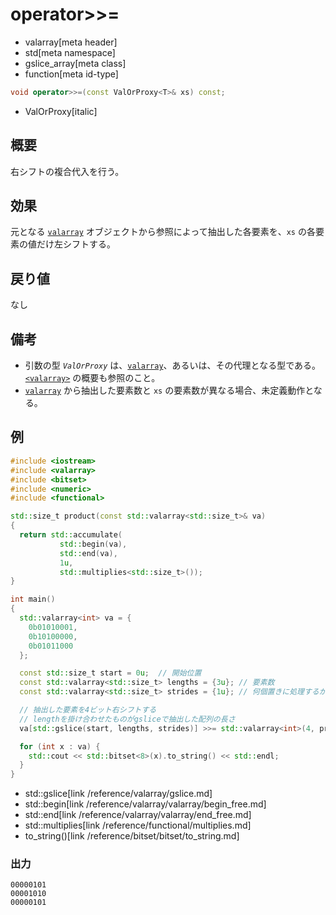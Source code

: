 # operator>>=
* valarray[meta header]
* std[meta namespace]
* gslice_array[meta class]
* function[meta id-type]

```cpp
void operator>>=(const ValOrProxy<T>& xs) const;
```
* ValOrProxy[italic]

## 概要
右シフトの複合代入を行う。


## 効果
元となる [`valarray`](../valarray.md) オブジェクトから参照によって抽出した各要素を、`xs` の各要素の値だけ左シフトする。


## 戻り値
なし


## 備考
- 引数の型 *`ValOrProxy`* は、[`valarray`](../valarray.md)、あるいは、その代理となる型である。  
	[`<valarray>`](../../valarray.md) の概要も参照のこと。
- [`valarray`](../valarray.md) から抽出した要素数と `xs` の要素数が異なる場合、未定義動作となる。


## 例
```cpp example
#include <iostream>
#include <valarray>
#include <bitset>
#include <numeric>
#include <functional>

std::size_t product(const std::valarray<std::size_t>& va)
{
  return std::accumulate(
           std::begin(va),
           std::end(va),
           1u,
           std::multiplies<std::size_t>());
}

int main()
{
  std::valarray<int> va = {
    0b01010001,
    0b10100000,
    0b01011000
  };

  const std::size_t start = 0u;  // 開始位置
  const std::valarray<std::size_t> lengths = {3u}; // 要素数
  const std::valarray<std::size_t> strides = {1u}; // 何個置きに処理するか

  // 抽出した要素を4ビット右シフトする
  // lengthを掛け合わせたものがgsliceで抽出した配列の長さ
  va[std::gslice(start, lengths, strides)] >>= std::valarray<int>(4, product(lengths));

  for (int x : va) {
    std::cout << std::bitset<8>(x).to_string() << std::endl;
  }
}
```
* std::gslice[link /reference/valarray/gslice.md]
* std::begin[link /reference/valarray/valarray/begin_free.md]
* std::end[link /reference/valarray/valarray/end_free.md]
* std::multiplies[link /reference/functional/multiplies.md]
* to_string()[link /reference/bitset/bitset/to_string.md]

### 出力
```
00000101
00001010
00000101
```


